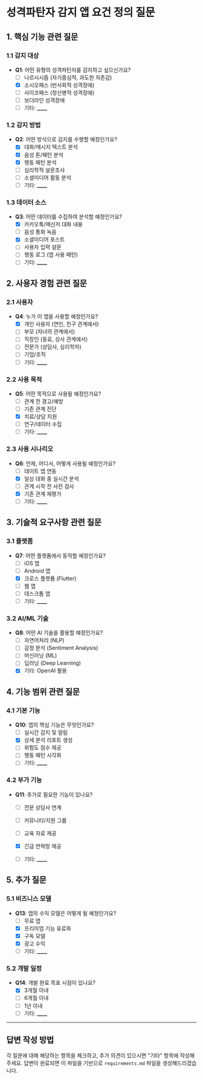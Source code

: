 # 성격파탄자 감지 앱 요건 정의 질문

## 1. 핵심 기능 관련 질문

### 1.1 감지 대상

- **Q1**: 어떤 유형의 성격파탄자를 감지하고 싶으신가요?
  - [ ] 나르시시즘 (자기중심적, 과도한 자존감)
  - [X] 소시오패스 (반사회적 성격장애)
  - [ ] 사이코패스 (정신병적 성격장애)
  - [ ] 보더라인 성격장애
  - [ ] 기타: ******\_\_\_\_******

### 1.2 감지 방법

- **Q2**: 어떤 방식으로 감지를 수행할 예정인가요?
  - [X] 대화/메시지 텍스트 분석
  - [X] 음성 톤/패턴 분석
  - [X] 행동 패턴 분석
  - [ ] 심리학적 설문조사
  - [ ] 소셜미디어 활동 분석
  - [ ] 기타: ******\_\_\_\_******

### 1.3 데이터 소스

- **Q3**: 어떤 데이터를 수집하여 분석할 예정인가요?
  - [X] 카카오톡/메신저 대화 내용
  - [ ] 음성 통화 녹음
  - [X] 소셜미디어 포스트
  - [ ] 사용자 입력 설문
  - [ ] 행동 로그 (앱 사용 패턴)
  - [ ] 기타: ******\_\_\_\_******

## 2. 사용자 경험 관련 질문

### 2.1 사용자

- **Q4**: 누가 이 앱을 사용할 예정인가요?
  - [X] 개인 사용자 (연인, 친구 관계에서)
  - [ ] 부모 (자녀의 관계에서)
  - [ ] 직장인 (동료, 상사 관계에서)
  - [ ] 전문가 (상담사, 심리학자)
  - [ ] 기업/조직
  - [ ] 기타: ******\_\_\_\_******

### 2.2 사용 목적

- **Q5**: 어떤 목적으로 사용될 예정인가요?
  - [ ] 관계 전 경고/예방
  - [ ] 기존 관계 진단
  - [X] 치료/상담 지원
  - [ ] 연구/데이터 수집
  - [ ] 기타: ******\_\_\_\_******

### 2.3 사용 시나리오

- **Q6**: 언제, 어디서, 어떻게 사용될 예정인가요?
  - [ ] 데이트 앱 연동
  - [X] 일상 대화 중 실시간 분석
  - [ ] 관계 시작 전 사전 검사
  - [X] 기존 관계 재평가
  - [ ] 기타: ******\_\_\_\_******

## 3. 기술적 요구사항 관련 질문

### 3.1 플랫폼

- **Q7**: 어떤 플랫폼에서 동작할 예정인가요?
  - [ ] iOS 앱
  - [ ] Android 앱
  - [X] 크로스 플랫폼 (Flutter)
  - [ ] 웹 앱
  - [ ] 데스크톱 앱
  - [ ] 기타: ******\_\_\_\_******

### 3.2 AI/ML 기술

- **Q8**: 어떤 AI 기술을 활용할 예정인가요?
  - [ ] 자연어처리 (NLP)
  - [ ] 감정 분석 (Sentiment Analysis)
  - [ ] 머신러닝 (ML)
  - [ ] 딥러닝 (Deep Learning)
  - [X] 기타: OpenAI 활용

## 4. 기능 범위 관련 질문

### 4.1 기본 기능

- **Q10**: 앱의 핵심 기능은 무엇인가요?
  - [ ] 실시간 감지 및 알림
  - [X] 상세 분석 리포트 생성
  - [ ] 위험도 점수 제공
  - [ ] 행동 패턴 시각화
  - [ ] 기타: ******\_\_\_\_******

### 4.2 부가 기능

- **Q11**: 추가로 필요한 기능이 있나요?
  - [ ] 전문 상담사 연계
  - [ ] 커뮤니티/지원 그룹
  - [ ] 교육 자료 제공
  - [X] 긴급 연락망 제공
  - [ ] 기타: ******\_\_\_\_******


## 5. 추가 질문

### 5.1 비즈니스 모델

- **Q13**: 앱의 수익 모델은 어떻게 될 예정인가요?
  - [ ] 무료 앱
  - [X] 프리미엄 기능 유료화
  - [X] 구독 모델
  - [X] 광고 수익
  - [ ] 기타: ******\_\_\_\_******

### 5.2 개발 일정

- **Q14**: 개발 완료 목표 시점이 있나요?
  - [X] 3개월 이내
  - [ ] 6개월 이내
  - [ ] 1년 이내
  - [ ] 기타: ******\_\_\_\_******

---

## 답변 작성 방법

각 질문에 대해 해당하는 항목을 체크하고, 추가 의견이 있으시면 "기타" 항목에 작성해주세요.
답변이 완료되면 이 파일을 기반으로 `requirements.md` 파일을 생성해드리겠습니다.
